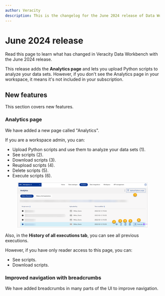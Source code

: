 ```yaml
---
author: Veracity
description: This is the changelog for the June 2024 release of Data Workbench.
---
```


# June 2024 release

Read this page to learn what has changed in Veracity Data Workbench with the June 2024 release. 

This release adds the **Analytics page** and lets you upload Python scripts to analyze your data sets. However, if you don't see the Analytics page in your workspace, it means it's not included in your subscription.

## New features
This section covers new features.

### Analytics page
We have added a new page called "Analytics". 

If you are a workspace admin, you can:
* Upload Python scripts and use them to analyze your data sets (1).
* See scripts (2).
* Download scripts (3).
* Reupload scripts (4).
* Delete scripts (5).
* Execute scripts (6).

<figure>
<img src="assets/analytics.png"/>
</figure>

Also, in the **History of all executions tab**, you can see all previous executions.

However, if you have only reader access to this page, you can:
* See scripts.
* Download scripts.

### Improved navigation with breadcrumbs
We have added breadcrumbs in many parts of the UI to improve navigation.